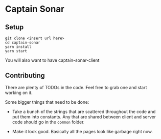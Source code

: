 Captain Sonar
=============

## Setup

```$bash
git clone <insert url here>
cd captain-sonar
yarn install
yarn start
```

You will also want to have captain-sonar-client

## Contributing

There are plenty of TODOs in the code.
Feel free to grab one and start working on it.

Some bigger things that need to be done:
 
 - Take a bunch of the strings that are scattered throughout the code and put them into constants. Any that are shared between client and server code should go in the `common` folder.
 
 - Make it look good. Basically all the pages look like garbage right now.